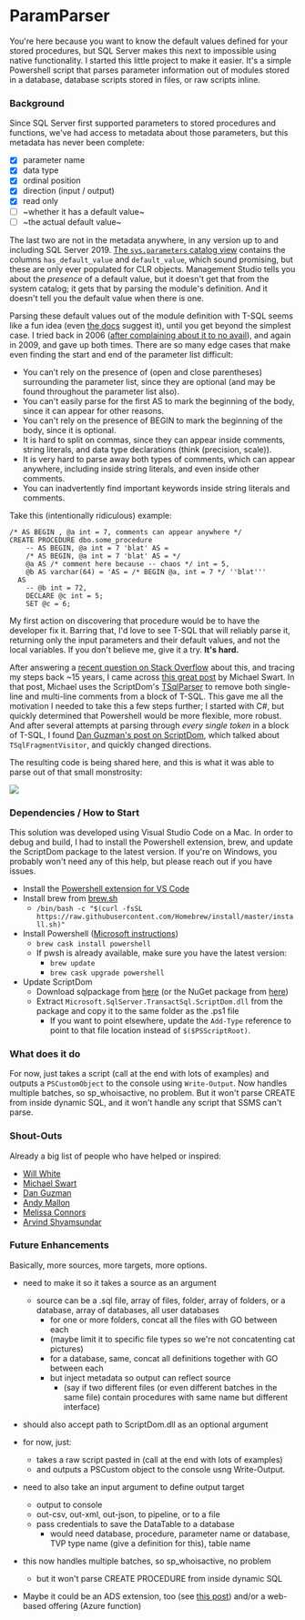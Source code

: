 # ParamParser

You're here because you want to know the default values defined for your stored procedures, but SQL Server makes this next to impossible using native functionality. I started this little project to make it easier. It's a simple Powershell script that parses parameter information out of modules stored in a database, database scripts stored in files, or raw scripts inline.

### Background

Since SQL Server first supported parameters to stored procedures and functions, we've had access to metadata about those parameters, but this metadata has never been complete:

- [x] parameter name
- [x] data type
- [x] ordinal position
- [x] direction (input / output)
- [x] read only
- [ ] ~whether it has a default value~
- [ ] ~the actual default value~

The last two are not in the metadata anywhere, in any version up to and including SQL Server 2019. [The `sys.parameters` catalog view](https://docs.microsoft.com/en-us/sql/relational-databases/system-catalog-views/sys-parameters-transact-sql) contains the columns `has_default_value` and `default_value`, which sound promising, but these are only ever populated for CLR objects. Management Studio tells you about the _presence_ of a default value, but it doesn't get that from the system catalog; it gets that by parsing the module's definition. And it doesn't tell you the default value when there is one. 

Parsing these default values out of the module definition with T-SQL seems like a fun idea (even [the docs](https://docs.microsoft.com/en-us/sql/relational-databases/system-catalog-views/sys-parameters-transact-sql) suggest it), until you get beyond the simplest case. I tried back in 2006 ([after complaining about it to no avail](https://feedback.azure.com/forums/908035-sql-server/suggestions/32891455-populate-has-default-value-in-sys-parameters)), and again in 2009, and gave up both times. There are so many edge cases that make even finding the start and end of the parameter list difficult:

- You can’t rely on the presence of (open and close parentheses) surrounding the parameter list, since they are optional (and may be found throughout the parameter list also).
- You can't easily parse for the first AS to mark the beginning of the body, since it can appear for other reasons.
- You can't rely on the presence of BEGIN to mark the beginning of the body, since it is optional.
- It is hard to split on commas, since they can appear inside comments, string literals, and data type declarations (think (precision, scale)).
- It is very hard to parse away both types of comments, which can appear anywhere, including inside string literals, and even inside other comments.
- You can inadvertently find important keywords inside string literals and comments.

Take this (intentionally ridiculous) example:

```
/* AS BEGIN , @a int = 7, comments can appear anywhere */
CREATE PROCEDURE dbo.some_procedure 
    -- AS BEGIN, @a int = 7 'blat' AS =
    /* AS BEGIN, @a int = 7 'blat' AS = */
    @a AS /* comment here because -- chaos */ int = 5,
    @b AS varchar(64) = 'AS = /* BEGIN @a, int = 7 */ ''blat'''
  AS
    -- @b int = 72,
    DECLARE @c int = 5;
    SET @c = 6;
```

My first action on discovering that procedure would be to have the developer fix it. Barring that, I'd love to see T-SQL that will reliably parse it, returning only the input parameters and their default values, and not the local variables. If you don't believe me, give it a try. **It's hard.**

After answering a [recent question on Stack Overflow](https://stackoverflow.com/q/63581531/61305) about this, and tracing my steps back ~15 years, I came across [this great post](https://michaeljswart.com/2014/04/removing-comments-from-sql/) by Michael Swart. In that post, Michael uses the ScriptDom's [TSqlParser](https://docs.microsoft.com/en-us/dotnet/api/microsoft.sqlserver.transactsql.scriptdom.tsqlparser) to remove both single-line and multi-line comments from a block of T-SQL. This gave me all the motivation I needed to take this a few steps further; I started with C#, but quickly determined that Powershell would be more flexible, more robust. And after several attempts at parsing through _every single token_ in a block of T-SQL, I found [Dan Guzman's post on ScriptDom](https://www.dbdelta.com/microsoft-sql-server-script-dom/), which talked about `TSqlFragmentVisitor`, and quickly changed directions.

The resulting code is being shared here, and this is what it was able to parse out of that small monstrosity:

![](https://sqlblog.org/wp-content/uploads/2020/09/param-parser-output-0.96.png)

### Dependencies / How to Start

This solution was developed using Visual Studio Code on a Mac. In order to debug and build, I had to install the Powershell extension, brew, and update the ScriptDom package to the latest version. If you're on Windows, you probably won't need any of this help, but please reach out if you have issues. 

- Install the [Powershell extension for VS Code](https://code.visualstudio.com/docs/languages/powershell)
- Install brew from [brew.sh](https://brew.sh/)
  - `/bin/bash -c "$(curl -fsSL https://raw.githubusercontent.com/Homebrew/install/master/install.sh)"`
- Install Powershell ([Microsoft instructions](https://docs.microsoft.com/en-us/powershell/scripting/install/installing-powershell-core-on-macos?view=powershell-6))
  - `brew cask install powershell`
  - If pwsh is already available, make sure you have the latest version:
    - `brew update`
    - `brew cask upgrade powershell`
- Update ScriptDom
  - Download sqlpackage from [here](https://docs.microsoft.com/en-us/sql/tools/sqlpackage-download) (or the NuGet package from [here](https://www.nuget.org/packages/Microsoft.SqlServer.TransactSql.ScriptDom/))
  - Extract `Microsoft.SqlServer.TransactSql.ScriptDom.dll` from the package and copy it to the same folder as the .ps1 file
    - If you want to point elsewhere, update the `Add-Type` reference to point to that file location instead of `$($PSScriptRoot)`.

### What does it do

For now, just takes a script (call at the end with lots of examples) and outputs a `PSCustomObject` to the console using `Write-Output`. Now handles multiple batches, so sp_whoisactive, no problem. But it won't parse CREATE <object> from inside dynamic SQL, and it won't handle any script that SSMS can't parse.

### Shout-Outs

Already a big list of people who have helped or inspired:

- [Will White](https://github.com/willwhite1)
- [Michael Swart](https://michaeljswart.com/)
- [Dan Guzman](https://dbdelta.com)
- [Andy Mallon](https://am2.co)
- [Melissa Connors](https://www.sentryone.com/blog/author/melissa-connors)
- [Arvind Shyamsundar](https://github.com/arvindshmicrosoft)

### Future Enhancements

Basically, more sources, more targets, more options.

- need to make it so it takes a source as an argument
  - source can be a .sql file, array of files, folder, array of folders, or a database, array of databases, all user databases
    - for one or more folders, concat all the files with GO between each 
    - (maybe limit it to specific file types so we're not concatenting cat pictures)
    - for a database, same, concat all definitions together with GO between each
    - but inject metadata so output can reflect source 
      - (say if two different files (or even different batches in the same file) contain procedures with same name but different interface)
      
- should also accept path to ScriptDom.dll as an optional argument
- for now, just:
  - takes a raw script pasted in (call at the end with lots of examples)
  - and outputs a PSCustom object to the console usng Write-Output.
- need to also take an input argument to define output target
  - output to console
  - out-csv, out-xml, out-json, to pipeline, or to a file
  - pass credentials to save the DataTable to a database
    - would need database, procedure, parameter name or database, TVP type name (give a definition for this), table name
- this now handles multiple batches, so sp_whoisactive, no problem
  - but it won't parse CREATE PROCEDURE from inside dynamic SQL
- Maybe it could be an ADS extension, too (see [this post](https://cloudblogs.microsoft.com/sqlserver/2020/09/02/the-release-of-the-azure-data-studio-extension-generator-is-now-available/?_lrsc=85b3aad6-1627-46a6-bf7c-b7e16efb7e6a)) and/or a web-based offering (Azure function)
